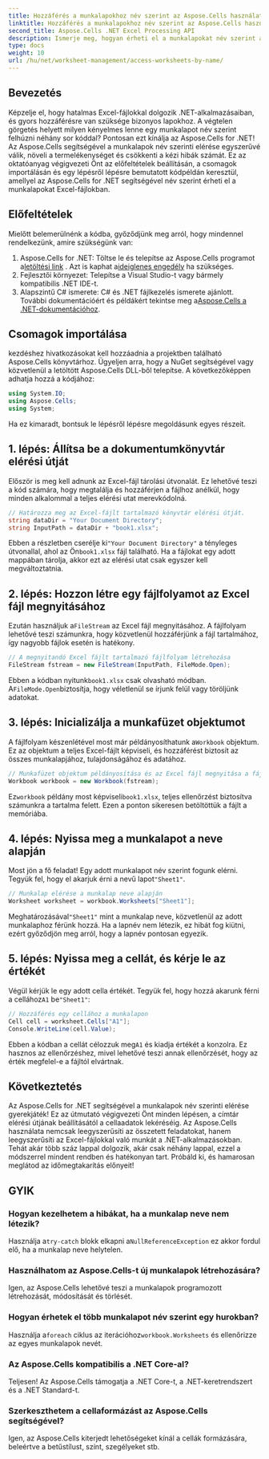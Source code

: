 ```yaml
---
title: Hozzáférés a munkalapokhoz név szerint az Aspose.Cells használatával
linktitle: Hozzáférés a munkalapokhoz név szerint az Aspose.Cells használatával
second_title: Aspose.Cells .NET Excel Processing API
description: Ismerje meg, hogyan érheti el a munkalapokat név szerint az Aspose.Cells for .NET segítségével. Kövesse lépésenkénti útmutatónkat a munkalapadatok hatékony lekéréséhez és megjelenítéséhez.
type: docs
weight: 10
url: /hu/net/worksheet-management/access-worksheets-by-name/
---
```

## Bevezetés
Képzelje el, hogy hatalmas Excel-fájlokkal dolgozik .NET-alkalmazásaiban, és gyors hozzáférésre van szüksége bizonyos lapokhoz. A végtelen görgetés helyett milyen kényelmes lenne egy munkalapot név szerint felhúzni néhány sor kóddal? Pontosan ezt kínálja az Aspose.Cells for .NET! Az Aspose.Cells segítségével a munkalapok név szerinti elérése egyszerűvé válik, növeli a termelékenységet és csökkenti a kézi hibák számát. Ez az oktatóanyag végigvezeti Önt az előfeltételek beállításán, a csomagok importálásán és egy lépésről lépésre bemutatott kódpéldán keresztül, amellyel az Aspose.Cells for .NET segítségével név szerint érheti el a munkalapokat Excel-fájlokban.
## Előfeltételek
Mielőtt belemerülnénk a kódba, győződjünk meg arról, hogy mindennel rendelkezünk, amire szükségünk van:
1.  Aspose.Cells for .NET: Töltse le és telepítse az Aspose.Cells programot a[letöltési link](https://releases.aspose.com/cells/net/) . Azt is kaphat a[ideiglenes engedély](https://purchase.aspose.com/temporary-license/) ha szükséges.
2. Fejlesztői környezet: Telepítse a Visual Studio-t vagy bármely kompatibilis .NET IDE-t.
3. Alapszintű C# ismerete: C# és .NET fájlkezelés ismerete ajánlott.
 További dokumentációért és példákért tekintse meg a[Aspose.Cells a .NET-dokumentációhoz](https://reference.aspose.com/cells/net/).
## Csomagok importálása
kezdéshez hivatkozásokat kell hozzáadnia a projektben található Aspose.Cells könyvtárhoz. Ügyeljen arra, hogy a NuGet segítségével vagy közvetlenül a letöltött Aspose.Cells DLL-ből telepítse.
A következőképpen adhatja hozzá a kódjához:
```csharp
using System.IO;
using Aspose.Cells;
using System;
```
Ha ez kimaradt, bontsuk le lépésről lépésre megoldásunk egyes részeit.
## 1. lépés: Állítsa be a dokumentumkönyvtár elérési útját
Először is meg kell adnunk az Excel-fájl tárolási útvonalát. Ez lehetővé teszi a kód számára, hogy megtalálja és hozzáférjen a fájlhoz anélkül, hogy minden alkalommal a teljes elérési utat merevkódolná.
```csharp
// Határozza meg az Excel-fájlt tartalmazó könyvtár elérési útját.
string dataDir = "Your Document Directory";
string InputPath = dataDir + "book1.xlsx";
```
 Ebben a részletben cserélje ki`"Your Document Directory"` a tényleges útvonallal, ahol az Ön`book1.xlsx` fájl található. Ha a fájlokat egy adott mappában tárolja, akkor ezt az elérési utat csak egyszer kell megváltoztatnia.
## 2. lépés: Hozzon létre egy fájlfolyamot az Excel fájl megnyitásához
 Ezután használjuk a`FileStream` az Excel fájl megnyitásához. A fájlfolyam lehetővé teszi számunkra, hogy közvetlenül hozzáférjünk a fájl tartalmához, így nagyobb fájlok esetén is hatékony.
```csharp
// A megnyitandó Excel fájlt tartalmazó fájlfolyam létrehozása
FileStream fstream = new FileStream(InputPath, FileMode.Open);
```
 Ebben a kódban nyitunk`book1.xlsx` csak olvasható módban. A`FileMode.Open`biztosítja, hogy véletlenül se írjunk felül vagy töröljünk adatokat.
## 3. lépés: Inicializálja a munkafüzet objektumot
 A fájlfolyam készenlétével most már példányosíthatunk a`Workbook` objektum. Ez az objektum a teljes Excel-fájlt képviseli, és hozzáférést biztosít az összes munkalapjához, tulajdonságához és adatához.
```csharp
// Munkafüzet objektum példányosítása és az Excel fájl megnyitása a fájlfolyamon keresztül
Workbook workbook = new Workbook(fstream);
```
 Ez`workbook` példány most képviseli`book1.xlsx`, teljes ellenőrzést biztosítva számunkra a tartalma felett. Ezen a ponton sikeresen betöltöttük a fájlt a memóriába.
## 4. lépés: Nyissa meg a munkalapot a neve alapján
 Most jön a fő feladat! Egy adott munkalapot név szerint fogunk elérni. Tegyük fel, hogy el akarjuk érni a nevű lapot`"Sheet1"`. 
```csharp
// Munkalap elérése a munkalap neve alapján
Worksheet worksheet = workbook.Worksheets["Sheet1"];
```
 Meghatározásával`"Sheet1"` mint a munkalap neve, közvetlenül az adott munkalaphoz férünk hozzá. Ha a lapnév nem létezik, ez hibát fog kiütni, ezért győződjön meg arról, hogy a lapnév pontosan egyezik.
## 5. lépés: Nyissa meg a cellát, és kérje le az értékét
 Végül kérjük le egy adott cella értékét. Tegyük fel, hogy hozzá akarunk férni a cellához`A1` be`"Sheet1"`:
```csharp
// Hozzáférés egy cellához a munkalapon
Cell cell = worksheet.Cells["A1"];
Console.WriteLine(cell.Value);
```
Ebben a kódban a cellát célozzuk meg`A1` és kiadja értékét a konzolra. Ez hasznos az ellenőrzéshez, mivel lehetővé teszi annak ellenőrzését, hogy az érték megfelel-e a fájltól elvártnak.
## Következtetés
Az Aspose.Cells for .NET segítségével a munkalapok név szerinti elérése gyerekjáték! Ez az útmutató végigvezeti Önt minden lépésen, a címtár elérési útjának beállításától a cellaadatok lekéréséig. Az Aspose.Cells használata nemcsak leegyszerűsíti az összetett feladatokat, hanem leegyszerűsíti az Excel-fájlokkal való munkát a .NET-alkalmazásokban. Tehát akár több száz lappal dolgozik, akár csak néhány lappal, ezzel a módszerrel mindent rendben és hatékonyan tart. Próbáld ki, és hamarosan meglátod az időmegtakarítás előnyeit!
## GYIK
### Hogyan kezelhetem a hibákat, ha a munkalap neve nem létezik?
 Használja a`try-catch` blokk elkapni a`NullReferenceException` ez akkor fordul elő, ha a munkalap neve helytelen.
### Használhatom az Aspose.Cells-t új munkalapok létrehozására?
Igen, az Aspose.Cells lehetővé teszi a munkalapok programozott létrehozását, módosítását és törlését.
### Hogyan érhetek el több munkalapot név szerint egy hurokban?
 Használja a`foreach` ciklus az iterációhoz`workbook.Worksheets` és ellenőrizze az egyes munkalapok nevét.
### Az Aspose.Cells kompatibilis a .NET Core-al?
Teljesen! Az Aspose.Cells támogatja a .NET Core-t, a .NET-keretrendszert és a .NET Standard-t.
### Szerkeszthetem a cellaformázást az Aspose.Cells segítségével?
Igen, az Aspose.Cells kiterjedt lehetőségeket kínál a cellák formázására, beleértve a betűstílust, színt, szegélyeket stb.
